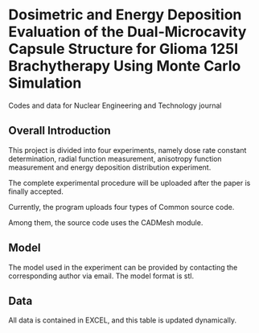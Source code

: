 # Dosimetric and Energy Deposition Evaluation of the Dual-Microcavity Capsule Structure for Glioma 125I Brachytherapy Using Monte Carlo Simulation
Codes and data for Nuclear Engineering and Technology journal 

## Overall Introduction
This project is divided into four experiments, namely dose rate constant determination, radial function measurement, anisotropy function measurement and energy deposition distribution experiment.

The complete experimental procedure will be uploaded after the paper is finally accepted.

Currently, the program uploads four types of Common source code.

Among them, the source code uses the CADMesh module.

## Model
The model used in the experiment can be provided by contacting the corresponding author via email. The model format is stl.

## Data
All data is contained in EXCEL, and this table is updated dynamically.
